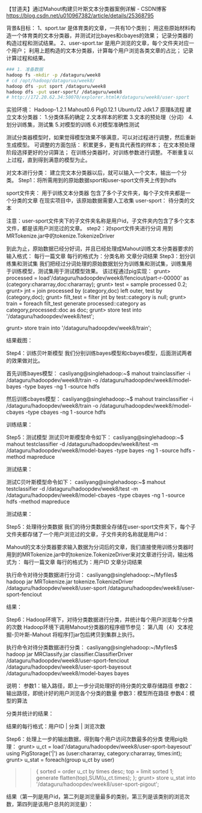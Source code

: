 【甘道夫】通过Mahout构建贝叶斯文本分类器案例详解 - CSDN博客 https://blog.csdn.net/u010967382/article/details/25368795

背景&目标：
1、sport.tar 是体育类的文章，一共有10个类别；
   用这些原始材料构造一个体育类的文本分类器，并测试对比bayes和cbayes的效果；
   记录分类器的构造过程和测试结果。
2、user-sport.tar 是用户浏览的文章，每个文件夹对应一个用户；
   利用上题构造的文本分类器，计算每个用户浏览各类文章的占比；
   记录计算过程和结果。


```sh
### 1. 准备数据
hadoop fs -mkdir -p /dataguru/week8
# cd /opt/hadoop/datagurua/week8/
hadoop dfs -put sport /dataguru/week8
hadoop dfs -put user-sport/ /dataguru/week8
# http://172.20.62.34:50070/explorer.html#/dataguru/week8/user-sport
```

实验环境：
Hadoop-1.2.1
Mahout0.6
Pig0.12.1
Ubuntu12
Jdk1.7
原理&流程
建立文本分类器：
1.分类体系的确定
2.文本样本的积累
3.文本的预处理（分词）
4.划分训练集，测试集
5.对模型的训练
6.对模型准确性测试

测试分类器模型时，如果觉得模型效果不够满意，可以对过程进行调整，然后重新生成模型。
可调整的方面包括：
积累更多，更有具代表性的样本；
在文本预处理阶段选择更好的分词算法；
在训练分类器时，对训练参数进行调整。
不断重复以上过程，直到得到满意的模型为止。

对文本进行分类：
建立完文本分类器以后，就可以输入一个文本，输出一个分类。
Step1：将所需用到的原始数据sport和user-sport文件夹上传到hdfs

sport文件夹：
用于训练文本分类器
包含了多个子文件夹，每个子文件夹都是一个分类的文章
在现实项目中，该原始数据需要人工收集
user-sport：
待分类的文本





注意：user-sport文件夹下的子文件夹名称是用户id，子文件夹内包含了多个文本文件，都是该用户浏览过的文章。
step2：对sport文件夹进行分词
用到MRTokenize.jar中的tokenize.TokenizeDriver









到此为止，原始数据已经分好词，并且已经处理成Mahout训练文本分类器要求的输入格式：
每行一篇文章
每行的格式为：分类名称 文章分词结果
Step3：划分训练集和测试集
我们把经过分词处理的原始数据划分为训练集和测试集，训练集用于训练模型，测试集用于测试模型效果。
该过程通过pig实现：
grunt> processed = load'/dataguru/hadoopdev/week8/fenciout/part-r-00000' as (category:chararray,doc:chararray);
grunt> test = sample processed 0.2;
grunt> jnt = join processed by (category,doc) left outer, test by (category,doc);
grunt> filt_test = filter jnt by test::category is null;
grunt> train = foreach filt_test generate processed::category as category,processed::doc as doc;
grunt> store test into '/dataguru/hadoopdev/week8/test';

grunt> store train into '/dataguru/hadoopdev/week8/train';

结果截图：
 

Step4：训练贝叶斯模型
我们分别训练bayes模型和cbayes模型，后面测试两者的效果做对比。

首先训练bayes模型：
casliyang@singlehadoop:~$ mahout trainclassifier -i /dataguru/hadoopdev/week8/train -o /dataguru/hadoopdev/week8/model-bayes -type bayes -ng 1 -source hdfs

 
然后训练cbayes模型：
casliyang@singlehadoop:~$ mahout trainclassifier -i /dataguru/hadoopdev/week8/train -o /dataguru/hadoopdev/week8/model-cbayes -type cbayes -ng 1 -source hdfs

训练结果：
 
Step5：测试模型
测试贝叶斯模型命令如下：
casliyang@singlehadoop:~$ mahout testclassifier -d /dataguru/hadoopdev/week8/test -m /dataguru/hadoopdev/week8/model-bayes -type bayes -ng 1 -source hdfs -method mapreduce

测试结果：
 

测试C贝叶斯模型命令如下：
casliyang@singlehadoop:~$ mahout testclassifier -d /dataguru/hadoopdev/week8/test -m /dataguru/hadoopdev/week8/model-cbayes -type cbayes -ng 1 -source hdfs -method mapreduce

测试结果：
 
Step5：处理待分类数据
我们的待分类数据全存储在user-sport文件夹下，每个子文件夹都存储了一个用户浏览过的文章，子文件夹的名称就是用户id：
 



Mahout的文本分类器要求输入数据为分词后的文章，我们直接使用训练分类器时用到的MRTokenize.jar中的tokenize.TokenizeDriver来对文章进行分词，输出格式为：
每行一篇文章
每行的格式为：用户ID 文章分词结果

执行命令对待分类数据进行分词：
casliyang@singlehadoop:~/Myfiles$ hadoop jar MRTokenize.jar tokenize.TokenizeDriver /dataguru/hadoopdev/week8/user-sport /dataguru/hadoopdev/week8/user-sport-fenciout

结果：
 
Step6：Hadoop环境下，对待分类数据进行分类，并统计每个用户浏览每个分类的次数
Hadoop环境下调用Mahout分类器的程序细节参见：
第八周（4）文本挖掘-贝叶斯-Mahout
将程序打jar包后拷贝到集群上执行。

执行命令对待分类数据进行分类：
casliyang@singlehadoop:~/Myfiles$ hadoop jar MRClassify.jar classifier.ClassifierDriver /dataguru/hadoopdev/week8/user-sport-fenciout /dataguru/hadoopdev/week8/user-sport-bayesout /dataguru/hadoopdev/week8/model-bayes bayes

说明：
参数1：输入路径，即上一步分词处理好的待分类的文章存储路径
参数2：输出路径，即统计好的用户浏览各个分类的数量
参数3：模型所在路径
参数4：模型的算法



分类并统计的结果：
 
结果的每行格式：用户ID | 分类 | 浏览次数

Step6：处理上一步的输出数据，得到每个用户访问次数最多的分类
使用pig处理：
grunt> u_ct = load'/dataguru/hadoopdev/week8/user-sport-bayesout' using PigStorage('|') as (user:chararray, category:chararray, times:int);
grunt> u_stat = foreach(group u_ct by user)
>> {
>> sorted = order u_ct by times desc;
>> top = limit sorted 1;
>> generate flatten(top),SUM(u_ct.times);
>> };
grunt> store u_stat into '/dataguru/hadoopdev/week8/user-sport-pigout'; 

结果（第一列是用户id，第二列是浏览量最多的类别，第三列是该类别的浏览次数，第四列是该用户总共的浏览量）：
 
